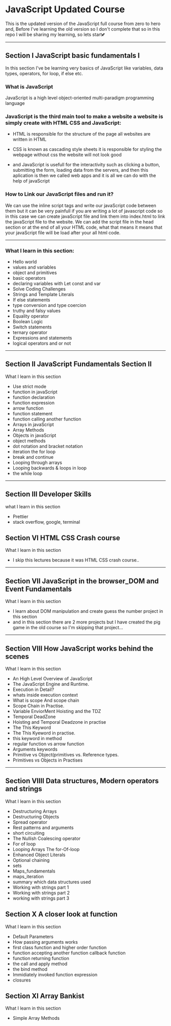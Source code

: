 # JavaScript Updated Course

This is the updated version of the JavaScript full course from zero to hero and, Before I've learning the old version so I don't complete that so in this repo I will be sharing my learning, so lets start💕

 <hr>

## Section I JavaScript basic fundamentals I

In this section I've be learning very basics of JavaScript like variables, data types, operators, for loop, if else etc.

### What is JavaScript

JavaScript is a high level object-oriented multi-paradigm programming language

### JavaScript is the third main tool to make a website a website is simply create with HTML CSS and JavaScript:

- HTML is responsible for the structure of the page all websites are written in
  HTML

- CSS is known as cascading style sheets it is responsible for styling the webpage without css the website will not look good

- and JavaScript is usefull for the interactivity such as clicking a button, submitting the
  form, loading data from the servers, and then this aplication is then we called web apps and it is all we can do with the help of javaScript

### How to Link our JavaScript files and run it?

We can use the inline script tags and write our javaScript code between them but it can be very painfull if you are writing a lot of javascript code so in this case we can create javaScript file and link them into index.html to link the javaScript file to the website. We can add the script file in the head section or at the end of all your HTML code, what that means it means that your javaScript file will be load after your all html code.

<hr>

### What I learn in this section:

- Hello world
- values and variables
- object and primitives
- basic operators
- declaring variables with Let const and var
- Solve Coding Challenges
- Strings and Template Literals
- If else statements
- type conversion and type coercion
- truthy and falsy values
- Equality operator
- Boolean Logic
- Switch statements
- ternary operator
- Expressions and statements
- logical operators and or not

<hr>

## Section II JavaScript Fundamentals Section II

What I learn in this section

- Use strict mode
- function in javaScript
- function declaration
- function expression
- arrow function
- function statement
- function calling another function
- Arrays in javaScript
- Array Methods
- Objects in javaScript
- object methods
- dot notation and bracket notation
- iteration the for loop
- break and continue
- Looping through arrays
- Looping backwards & loops in loop
- the while loop

<hr>

## Section III Developer Skills

what I learn in this section

- Prettier
- stack overflow, google, terminal

## Section VI HTML CSS Crash course

What I learn in this section

- I skip this lectures because it was HTML CSS crash course..

<hr>

## Section VII JavaScript in the browser_DOM and Event Fundamentals

What I learn in this section

- I learn about DOM manipulation and create guess the number project in this section
- and in this section there are 2 more projects but I have created the pig game in the old course so I'm skipping that project...

<hr>

## Section VIII How JavaScript works behind the scenes

What I learn in this section

- An High Level Overview of JavaScript
- The JavaScript Engine and Runtime.
- Execution in Detail?
- whats inside execution context
- What is scope And scope chain
- Scope Chain in Practise.
- Variable EnviorMent Hoisting and the TDZ
- Temporal DeadZone
- Hoisting and Temporal Deadzone in practise
- The This Keyword
- The This Kyeword in practise.
- this keyword in method
- regular function vs arrow function
- Arguments keywords
- Primitive vs Object(primitives vs. Reference types.
- Primitives vs Objects in Practises

<hr>

## Section VIIII Data structures, Modern operators and strings

What I learn in this section

- Destructuring Arrays
- Destructuring Objects
- Spread operator
- Rest patterns and arguments
- short circuiting
- The Nullish Coalescing operator
- For of loop
- Looping Arrays The for-Of-loop
- Enhanced Object Literals
- Optional chaining
- sets
- Maps_fundamentals
- maps_iteration
- summary which data structures used
- Working with strings part 1
- Working with strings part 2
- working with strings part 3

## Section X A closer look at function

What I learn in this section

- Default Parameters
- How passing arguments works
- first class function and higher order function
- function accepting another function callback function
- function returning function
- the call and apply method
- the bind method
- Immidiately invoked function expression
- closures

## Section XI Array Bankist

What I learn in this section

- Simple Array Methods

